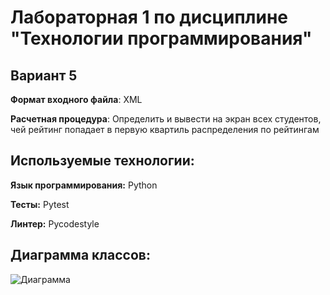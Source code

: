 # Лабораторная 1 по дисциплине "Технологии программирования"

## Вариант 5

**Формат входного файла**: XML

**Расчетная процедура**: Определить и вывести на экран всех студентов, чей рейтинг попадает в первую квартиль распределения по рейтингам

## Используемые технологии:
**Язык программирования:** Python

**Тесты:** Pytest

**Линтер:** Pycodestyle

## Диаграмма классов:
![Диаграмма](imgs/Диаграмма.drawio.png)